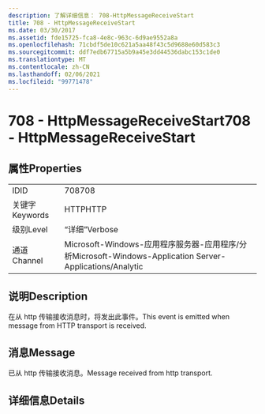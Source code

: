 ```yaml
---
description: 了解详细信息： 708-HttpMessageReceiveStart
title: 708 - HttpMessageReceiveStart
ms.date: 03/30/2017
ms.assetid: fde15725-fca8-4e8c-963c-6d9ae9552a8a
ms.openlocfilehash: 71cbdf5de10c621a5aa48f43c5d9688e60d583c3
ms.sourcegitcommit: ddf7edb67715a5b9a45e3dd44536dabc153c1de0
ms.translationtype: MT
ms.contentlocale: zh-CN
ms.lasthandoff: 02/06/2021
ms.locfileid: "99771478"
---
```

# <a name="708---httpmessagereceivestart"></a><span data-ttu-id="40ee3-103">708 - HttpMessageReceiveStart</span><span class="sxs-lookup"><span data-stu-id="40ee3-103">708 - HttpMessageReceiveStart</span></span>

## <a name="properties"></a><span data-ttu-id="40ee3-104">属性</span><span class="sxs-lookup"><span data-stu-id="40ee3-104">Properties</span></span>  
  
|||  
|-|-|  
|<span data-ttu-id="40ee3-105">ID</span><span class="sxs-lookup"><span data-stu-id="40ee3-105">ID</span></span>|<span data-ttu-id="40ee3-106">708</span><span class="sxs-lookup"><span data-stu-id="40ee3-106">708</span></span>|  
|<span data-ttu-id="40ee3-107">关键字</span><span class="sxs-lookup"><span data-stu-id="40ee3-107">Keywords</span></span>|<span data-ttu-id="40ee3-108">HTTP</span><span class="sxs-lookup"><span data-stu-id="40ee3-108">HTTP</span></span>|  
|<span data-ttu-id="40ee3-109">级别</span><span class="sxs-lookup"><span data-stu-id="40ee3-109">Level</span></span>|<span data-ttu-id="40ee3-110">“详细”</span><span class="sxs-lookup"><span data-stu-id="40ee3-110">Verbose</span></span>|  
|<span data-ttu-id="40ee3-111">通道</span><span class="sxs-lookup"><span data-stu-id="40ee3-111">Channel</span></span>|<span data-ttu-id="40ee3-112">Microsoft-Windows-应用程序服务器-应用程序/分析</span><span class="sxs-lookup"><span data-stu-id="40ee3-112">Microsoft-Windows-Application Server-Applications/Analytic</span></span>|  
  
## <a name="description"></a><span data-ttu-id="40ee3-113">说明</span><span class="sxs-lookup"><span data-stu-id="40ee3-113">Description</span></span>  

 <span data-ttu-id="40ee3-114">在从 http 传输接收消息时，将发出此事件。</span><span class="sxs-lookup"><span data-stu-id="40ee3-114">This event is emitted when message from HTTP transport is received.</span></span>  
  
## <a name="message"></a><span data-ttu-id="40ee3-115">消息</span><span class="sxs-lookup"><span data-stu-id="40ee3-115">Message</span></span>  

 <span data-ttu-id="40ee3-116">已从 http 传输接收消息。</span><span class="sxs-lookup"><span data-stu-id="40ee3-116">Message received from http transport.</span></span>  
  
## <a name="details"></a><span data-ttu-id="40ee3-117">详细信息</span><span class="sxs-lookup"><span data-stu-id="40ee3-117">Details</span></span>
